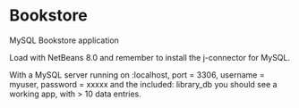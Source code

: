 # Bookstore
MySQL Bookstore application

Load with NetBeans 8.0 and remember to install the j-connector for MySQL.

With a MySQL server running on :localhost, port = 3306, username = myuser, password = xxxxx
and the included: library_db you should see a working app, with > 10 data entries.
